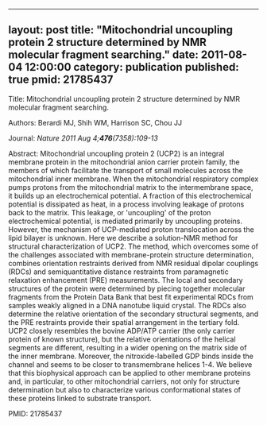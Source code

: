 
---
layout: post
title:  "Mitochondrial uncoupling protein 2 structure determined by NMR molecular fragment searching."
date:   2011-08-04 12:00:00
category:  publication
published: true
pmid: 21785437
---

Title: Mitochondrial uncoupling protein 2 structure determined by NMR molecular fragment searching.

Authors: Berardi MJ, Shih WM, Harrison SC, Chou JJ

Journal: *Nature 2011 Aug 4;**476**(7358):109-13*

Abstract: Mitochondrial uncoupling protein 2 (UCP2) is an integral membrane protein in the mitochondrial anion carrier protein family, the members of which facilitate the transport of small molecules across the mitochondrial inner membrane. When the mitochondrial respiratory complex pumps protons from the mitochondrial matrix to the intermembrane space, it builds up an electrochemical potential. A fraction of this electrochemical potential is dissipated as heat, in a process involving leakage of protons back to the matrix. This leakage, or 'uncoupling' of the proton electrochemical potential, is mediated primarily by uncoupling proteins. However, the mechanism of UCP-mediated proton translocation across the lipid bilayer is unknown. Here we describe a solution-NMR method for structural characterization of UCP2. The method, which overcomes some of the challenges associated with membrane-protein structure determination, combines orientation restraints derived from NMR residual dipolar couplings (RDCs) and semiquantitative distance restraints from paramagnetic relaxation enhancement (PRE) measurements. The local and secondary structures of the protein were determined by piecing together molecular fragments from the Protein Data Bank that best fit experimental RDCs from samples weakly aligned in a DNA nanotube liquid crystal. The RDCs also determine the relative orientation of the secondary structural segments, and the PRE restraints provide their spatial arrangement in the tertiary fold. UCP2 closely resembles the bovine ADP/ATP carrier (the only carrier protein of known structure), but the relative orientations of the helical segments are different, resulting in a wider opening on the matrix side of the inner membrane. Moreover, the nitroxide-labelled GDP binds inside the channel and seems to be closer to transmembrane helices 1-4. We believe that this biophysical approach can be applied to other membrane proteins and, in particular, to other mitochondrial carriers, not only for structure determination but also to characterize various conformational states of these proteins linked to substrate transport.

PMID: 21785437


